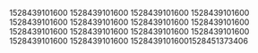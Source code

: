 1528439101600
1528439101600
1528439101600
1528439101600
1528439101600
1528439101600
1528439101600
1528439101600
1528439101600
1528439101600
1528439101600
1528439101600
1528439101600
1528439101600
15284391016001528451373406